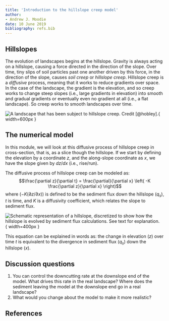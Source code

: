 ```yaml
---
title: 'Introduction to the hillslope creep model'
author:
- Andrew J. Moodie
date: 10 June 2019
bibliography: refs.bib
---
```


## Hillslopes

The evolution of landscapes begins at the hillslope. 
Gravity is always acting on a hillslope, causing a force directed in the direction of the slope.
Over time, tiny slips of soil particles past one another driven by this force, in the direction of the slope, causes _soil creep_ or _hillslope creep_.
Hillslope creep is a _diffusive_ process, meaning that it works to reduce gradients over space.
In the case of the landscape, the gradient is the elevation, and so creep works to change steep slopes (i.e., large gradients in elevation) into smooth and gradual gradients or eventually even no gradient at all (i.e., a flat landscape).
So creep works to smooth landscapes over time.

![A landscape that has been subject to hillslope creep. Credit [@hobley].](figures/hillslope_creep.jpeg){ width=600px }


## The numerical model

In this module, we will look at this diffusive process of hillslope creep in cross-section, that is, as a slice though the hillslope.
If we start by defining the elevation by a coordinate $z$, and the along-slope coordinate as $x$, we have the slope given by $dz/dx$ (i.e., rise/run).

The diffusive process of hillslope creep can be modeled as:
$$\frac{\partial z}{\partial t} = \frac{\partial}{\partial x} \left( -K \frac{\partial z}{\partial x} \right)$$
where ($-K(\partial z/\partial x)$) is defined to be the sediment flux down the hillslope ($q_s$), $t$ is time, and $K$ is a diffusivity coefficient, which relates the slope to sediment flux.

![Schematic representation of a hillslope, discretized to show how the hillslope is evolved by sediment flux calculations. See text for explanation.](figures/hillslope_drawing.png){ width=400px }

This equation can be explained in words as: the change in elevation ($z$) over time $t$ is equivalent to the divergence in sediment flux ($q_s$) down the hillslope ($x$).


## Discussion questions

1. You can control the downcutting rate at the downslope end of the model. What drives this rate in the real landscape? Where does the sediment leaving the model at the downslope end go in a real landscape?  
1. What would you change about the model to make it more realistic?

## References

